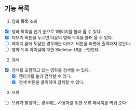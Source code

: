 ## 기능 목록

1. 영화 목록 조회

- [x] 영화 목록을 인기 순으로 1페이지를 불러 올 수 있다.
- [x] 더보기 버튼을 누르면 다음의 영화 목록을 불러 올 수 있다.
- [ ] 페이지 끝에 도달한 경우에는 더보기 버튼을 화면에 출력하지 않는다.
- [ ] 영화 목록 아이템에 대한 Skeleton UI를 구현한다.

2. 검색

- [x] 검색를 포함하고 있는 영화를 검색할 수 있다.
  - [x] 엔터키를 눌러 검색할 수 있다.
  - [x] 검색 버튼을 클릭하여 검색할 수 있다.

3. 오류

- [ ] 오류가 발생하는 경우에는 사용자를 위한 오류 메시지를 띄워 준다.

